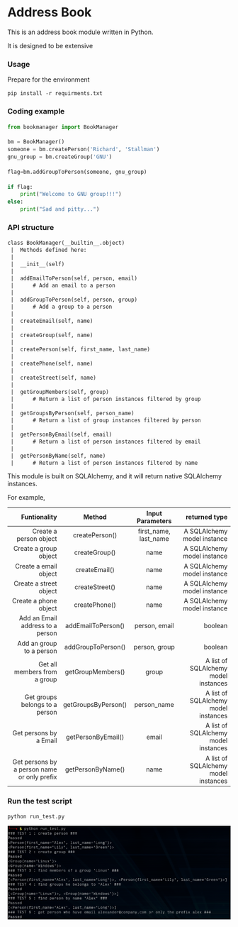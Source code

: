 Address Book
=============

This is an address book module written in Python.

It is designed to be extensive


### Usage
Prepare for the environment
```
pip install -r requirments.txt
```

### Coding example
```python
from bookmanager import BookManager

bm = BookManager()
someone = bm.createPerson('Richard', 'Stallman')
gnu_group = bm.createGroup('GNU')

flag=bm.addGroupToPerson(someone, gnu_group)

if flag:
    print("Welcome to GNU group!!!")
else:
    print("Sad and pitty...")

```


### API structure
```
class BookManager(__builtin__.object)
 |  Methods defined here:
 |
 |  __init__(self)
 |
 |  addEmailToPerson(self, person, email)
 |      # Add an email to a person
 |
 |  addGroupToPerson(self, person, group)
 |      # Add a group to a person
 |
 |  createEmail(self, name)
 |
 |  createGroup(self, name)
 |
 |  createPerson(self, first_name, last_name)
 |
 |  createPhone(self, name)
 |
 |  createStreet(self, name)
 |
 |  getGroupMembers(self, group)
 |      # Return a list of person instances filtered by group
 |
 |  getGroupsByPerson(self, person_name)
 |      # Return a list of group instances filtered by person
 |
 |  getPersonByEmail(self, email)
 |      # Return a list of person instances filtered by email
 |
 |  getPersonByName(self, name)
 |      # Return a list of person instances filtered by name
 ```

 This module is built on SQLAlchemy, and it will return native SQLAlchemy instances. 
 
 For example,

 | Funtionality | Method | Input Parameters | returned type | 
 | ----------: | :----: | :--------------: | ------------:|
 | Create a person object | createPerson() | <string> first_name, <string> last_name |A SQLAlchemy model instance |
 | Create a group object | createGroup() | <string> name |A SQLAlchemy model instance |
 | Create a email object | createEmail() | <string> name |A SQLAlchemy model instance |
 | Create a street object | createStreet() | <string> name |A SQLAlchemy model instance |
 | Create a phone object | createPhone() | <string> name |A SQLAlchemy model instance |
 | Add an Email address to a person | addEmailToPerson() | <sqla model instance> person, <sqla model instance> email | boolean |
 | Add an group to a person | addGroupToPerson() | <sqla model instance> person, <sqla model instance> group | boolean |
 | Get all members from a group | getGroupMembers() | <string> group | A list of SQLAlchemy model instances |
 | Get groups belongs to a person | getGroupsByPerson() | <string> person_name | A list of SQLAlchemy model instances |
 | Get persons by a Email | getPersonByEmail() | <string> email | A list of SQLAlchemy model instances |
 | Get persons by a person name or only prefix | getPersonByName() | <string> name | A list of SQLAlchemy model instances |


 

### Run the test script

```
python run_test.py
```

![image test](https://github.com/xros/addressbook/blob/master/static/snapshot355.png?raw=true)
